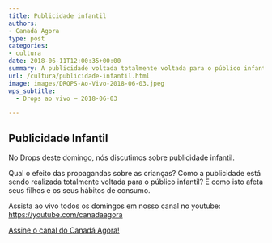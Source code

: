 ```yaml
---
title: Publicidade infantil
authors:
- Canadá Agora
type: post
categories:
- cultura
date: 2018-06-11T12:00:35+00:00
summary: A publicidade voltada totalmente voltada para o público infantil. Qual o efeito sobre as crianças? Como isto afeta seus filhos e os seus hábitos de consumo?
url: /cultura/publicidade-infantil.html
image: images/DROPS-Ao-Vivo-2018-06-03.jpeg
wps_subtitle:
  - Drops ao vivo – 2018-06-03

---
```

## Publicidade Infantil

No Drops deste domingo, nós discutimos sobre publicidade infantil.

Qual o efeito das propagandas sobre as crianças?
Como a publicidade está sendo realizada totalmente voltada para o público infantil? E como isto afeta seus filhos e os seus hábitos de consumo.

Assista ao vivo todos os domingos em nosso canal no youtube:
<https://youtube.com/canadaagora>

[Assine o canal do Canadá Agora!][1]

 [1]: https://www.youtube.com/canadaagora?sub_confirmation=1